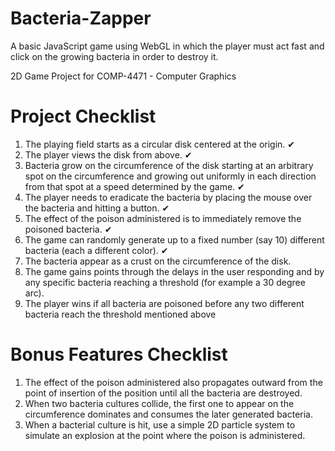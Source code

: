 # Bacteria-Zapper
A basic JavaScript game using WebGL in which the player must act fast and click on the growing bacteria in order to destroy it.

2D Game Project for COMP-4471 - Computer Graphics

# Project Checklist
1.	The playing field starts as a circular disk centered at the origin. ✔
2.	The player views the disk from above. ✔
3.	Bacteria grow on the circumference of the disk starting at an arbitrary spot on the circumference and growing out uniformly in each direction from that spot at a speed determined by the game. ✔
4.	The player needs to eradicate the bacteria by placing the mouse over the bacteria and hitting a button. ✔
5.	The effect of the poison administered is to immediately remove the poisoned bacteria. ✔
6.	The game can randomly generate up to a fixed number (say 10) different bacteria (each a different color). ✔
7.	The bacteria appear as a crust on the circumference of the disk.
8.	The game gains points through the delays in the user responding and by any specific bacteria reaching a threshold (for example a 30 degree arc).
9.	The player wins if all bacteria are poisoned before any two different bacteria reach the threshold mentioned above

# Bonus Features Checklist
1.	The effect of the poison administered also propagates outward from the point of insertion of the position until all the bacteria are destroyed.
2.	When two bacteria cultures collide, the first one to appear on the circumference dominates and consumes the later generated bacteria.
3.	When a bacterial culture is hit, use a simple 2D particle system to simulate an explosion at the point where the poison is administered.
